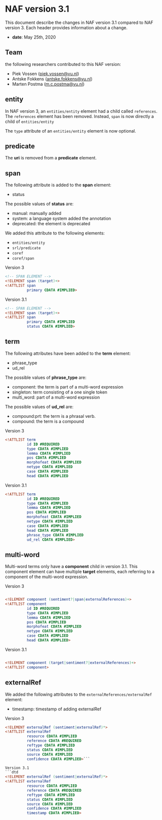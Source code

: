 # NAF version 3.1 
This document describe the changes in NAF version 3.1 compared to NAF version 3.
Each header provides information about a change.
* **date**: May 25th, 2020

## Team
the following researchers contributed to this NAF version:
* Piek Vossen (piek.vossen@vu.nl)
* Antske Fokkens (antske.fokkens@vu.nl)
* Marten Postma (m.c.postma@vu.nl)

## entity
In NAF version 3, an `entities/entity` element had a child called `references`.
The `references` element has been removed.
Instead, `span` is now directly a child of `entities/entity`

The `type` attribute of an `entities/entity` element is now optional.


## predicate

The **uri** is removed from a **predicate** element.

## span

The following attribute is added to the **span** element:
* status 

The possible values of **status** are:
* manual: manually added
* system: a language system added the annotation
* deprecated: the element is deprecated

We added this attribute to the following elements:
* `entities/entity`
* `srl/predicate`
* `coref`
* `coref/span`

Version 3
```dtd
<!-- SPAN ELEMENT -->
<!ELEMENT span (target)+>
<!ATTLIST span
          primary CDATA #IMPLIED>
```

Version 3.1
```dtd
<!-- SPAN ELEMENT -->
<!ELEMENT span (target)+>
<!ATTLIST span
          primary CDATA #IMPLIED
		  status CDATA #IMPLIED>
```

## term

The following attributes have been added to the **term** element:
* phrase_type 
* ud_rel

The possible values of **phrase_type** are:
* component: the term is part of a multi-word expression
* singleton: term consisting of a one single token
* multi_word: part of a multi-word expression

The possible values of **ud_rel** are:
* compound:prt: the term is a phrasal verb.
* compound: the term is a compound

Version 3
```dtd
<!ATTLIST term
          id ID #REQUIRED
          type CDATA #IMPLIED
          lemma CDATA #IMPLIED
          pos CDATA #IMPLIED
          morphofeat CDATA #IMPLIED
          netype CDATA #IMPLIED
          case CDATA #IMPLIED
          head CDATA #IMPLIED
```

Version 3.1

```dtd
<!ATTLIST term
          id ID #REQUIRED
          type CDATA #IMPLIED
          lemma CDATA #IMPLIED
          pos CDATA #IMPLIED
          morphofeat CDATA #IMPLIED
          netype CDATA #IMPLIED
          case CDATA #IMPLIED
          head CDATA #IMPLIED
          phrase_type CDATA #IMPLIED
          ud_rel CDATA #IMPLIED>
```

## multi-word
Multi-word terms only have a **component** child in version 3.1.
This component element can have multiple **target** elements,
each referring to a component of the multi-word expression.

Version 3
```dtd 

<!ELEMENT component (sentiment?|span|externalReferences)+>
<!ATTLIST component
          id ID #REQUIRED
          type CDATA #IMPLIED
          lemma CDATA #IMPLIED
          pos CDATA #IMPLIED
          morphofeat CDATA #IMPLIED
          netype CDATA #IMPLIED
          case CDATA #IMPLIED
          head CDATA #IMPLIED>
```

Version 3.1

```dtd 

<!ELEMENT component (target|sentiment?|externalReferences)+>
<!ATTLIST component>
```

## externalRef

We added the following attributes to the `externalReferences/externalRef` element:
* timestamp: timestamp of adding externalRef

Version 3
```dtd
<!ELEMENT externalRef (sentiment|externalRef)*>
<!ATTLIST externalRef
          resource CDATA #IMPLIED
          reference CDATA #REQUIRED
          reftype CDATA #IMPLIED
          status CDATA #IMPLIED
          source CDATA #IMPLIED
          confidence CDATA #IMPLIED>```

Version 3.1
```dtd
<!ELEMENT externalRef (sentiment|externalRef)*>
<!ATTLIST externalRef
          resource CDATA #IMPLIED
          reference CDATA #REQUIRED
          reftype CDATA #IMPLIED
          status CDATA #IMPLIED
          source CDATA #IMPLIED
          confidence CDATA #IMPLIED
		  timestamp CDATA #IMPLIED>